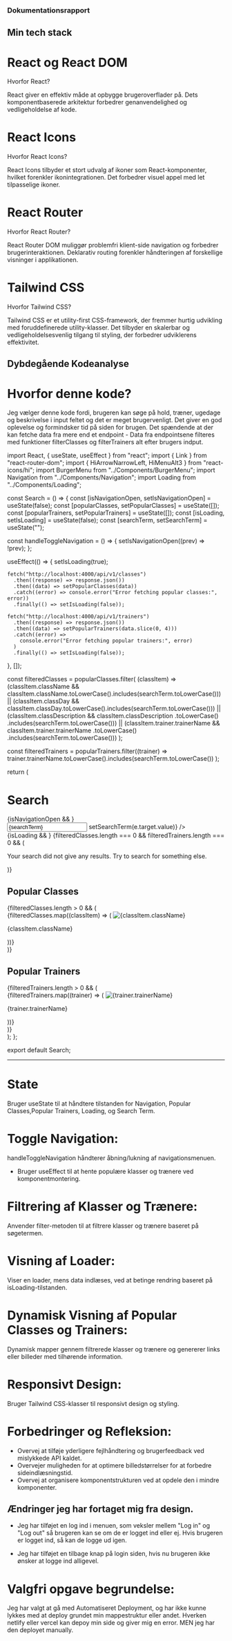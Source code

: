 ### Dokumentationsrapport

## Min tech stack

# React og React DOM

Hvorfor React?

React giver en effektiv måde at opbygge brugeroverflader på.
Dets komponentbaserede arkitektur forbedrer genanvendelighed og vedligeholdelse af kode.

# React Icons

Hvorfor React Icons?

React Icons tilbyder et stort udvalg af ikoner som React-komponenter, hvilket forenkler ikonintegrationen.
Det forbedrer visuel appel med let tilpasselige ikoner.

# React Router

Hvorfor React Router?

React Router DOM muliggør problemfri klient-side navigation og forbedrer brugerinteraktionen.
Deklarativ routing forenkler håndteringen af forskellige visninger i applikationen.

# Tailwind CSS

Hvorfor Tailwind CSS?

Tailwind CSS er et utility-first CSS-framework, der fremmer hurtig udvikling med foruddefinerede utility-klasser.
Det tilbyder en skalerbar og vedligeholdelsesvenlig tilgang til styling, der forbedrer udviklerens effektivitet.

## Dybdegående Kodeanalyse

# Hvorfor denne kode?

Jeg vælger denne kode fordi, brugeren kan søge på hold, træner, ugedage og beskrivelse i input feltet og det er meget brugervenligt. Det giver en god oplevelse og formindsker tid på siden for brugen. Det spændende at der kan fetche data fra mere end et endpoint - Data fra endpointsene filteres med funktioner filterClasses og filterTrainers alt efter brugers indput.

import React, { useState, useEffect } from "react";
import { Link } from "react-router-dom";
import { HiArrowNarrowLeft, HiMenuAlt3 } from "react-icons/hi";
import BurgerMenu from "../Components/BurgerMenu";
import Navigation from "../Components/Navigation";
import Loading from "../Components/Loading";

const Search = () => {
const [isNavigationOpen, setIsNavigationOpen] = useState(false);
const [popularClasses, setPopularClasses] = useState([]);
const [popularTrainers, setPopularTrainers] = useState([]);
const [isLoading, setIsLoading] = useState(false);
const [searchTerm, setSearchTerm] = useState("");

const handleToggleNavigation = () => {
setIsNavigationOpen((prev) => !prev);
};

useEffect(() => {
setIsLoading(true);

    fetch("http://localhost:4000/api/v1/classes")
      .then((response) => response.json())
      .then((data) => setPopularClasses(data))
      .catch((error) => console.error("Error fetching popular classes:", error))
      .finally(() => setIsLoading(false));

    fetch("http://localhost:4000/api/v1/trainers")
      .then((response) => response.json())
      .then((data) => setPopularTrainers(data.slice(0, 4)))
      .catch((error) =>
        console.error("Error fetching popular trainers:", error)
      )
      .finally(() => setIsLoading(false));

}, []);

const filteredClasses = popularClasses.filter(
(classItem) =>
(classItem.className &&
classItem.className.toLowerCase().includes(searchTerm.toLowerCase())) ||
(classItem.classDay &&
classItem.classDay.toLowerCase().includes(searchTerm.toLowerCase())) ||
(classItem.classDescription &&
classItem.classDescription
.toLowerCase()
.includes(searchTerm.toLowerCase())) ||
(classItem.trainer.trainerName &&
classItem.trainer.trainerName
.toLowerCase()
.includes(searchTerm.toLowerCase()))
);

const filteredTrainers = popularTrainers.filter((trainer) =>
trainer.trainerName.toLowerCase().includes(searchTerm.toLowerCase())
);

return (

<div className="m-4">
<div className="flex items-center justify-between p-2">
<Link to="/home">
<HiArrowNarrowLeft className="text-2xl cursor-pointer text-gray-500" />
</Link>
<h1 className="text-2xl">Search</h1>
{isNavigationOpen && <Navigation onClose={handleToggleNavigation} />}
<BurgerMenu />
</div>
<div>
<input
type="text"
className="border border-gray-300 h-[50px] p-6 mt-6 rounded-full w-full"
placeholder="Search"
value={searchTerm}
onChange={(e) => setSearchTerm(e.target.value)}
/>
</div>
{isLoading && <Loading />}
{filteredClasses.length === 0 && filteredTrainers.length === 0 && (
<p className="text-yellow-400 mt-4 text-center">
Your search did not give any results. Try to search for something
else.
</p>
)}
<h2 className="text-xl font-bold mt-6">Popular Classes</h2>
{filteredClasses.length > 0 && (
<div className="flex overflow-x-auto mt-2 no-scrollbar">
{filteredClasses.map((classItem) => (
<Link
key={classItem.id}
to={`/class/${classItem.id}`}
className="m-2 relative" >
<img
                src={classItem.asset.url}
                alt={classItem.className}
                className="min-w-[129px] min-h-[144px] rounded-xl object-cover"
              />
<p className="absolute bottom-0 left-0 font-bold text-xs bg-yellow-400 w-[129px] h-[48px] p-2 rounded-tr-[30px] rounded-bl-[10px]">
{classItem.className}
</p>
</Link>
))}
</div>
)}
<h2 className="text-xl font-bold mt-6">Popular Trainers</h2>
{filteredTrainers.length > 0 && (
<div className="flex flex-col mt-2">
{filteredTrainers.map((trainer) => (
<Link
key={trainer.id}
to={`/class/${trainer.id}`}
className="m-2 flex items-center" >
<img
                src={trainer.asset.url}
                alt={trainer.trainerName}
                className="w-[88px] h-[88px] rounded-xl object-cover"
              />
<p className="ml-2">{trainer.trainerName}</p>
</Link>
))}
</div>
)}
</div>
);
};

export default Search;

---

# State

Bruger useState til at håndtere tilstanden for Navigation, Popular Classes,Popular Trainers, Loading, og Search Term.

# Toggle Navigation:

handleToggleNavigation håndterer åbning/lukning af navigationsmenuen.

- Bruger useEffect til at hente populære klasser og trænere ved komponentmontering.

# Filtrering af Klasser og Trænere:

Anvender filter-metoden til at filtrere klasser og trænere baseret på søgetermen.

# Visning af Loader:

Viser en loader, mens data indlæses, ved at betinge rendring baseret på isLoading-tilstanden.

# Dynamisk Visning af Popular Classes og Trainers:

Dynamisk mapper gennem filtrerede klasser og trænere og genererer links eller billeder med tilhørende information.

# Responsivt Design:

Bruger Tailwind CSS-klasser til responsivt design og styling.

# Forbedringer og Refleksion:

- Overvej at tilføje yderligere fejlhåndtering og brugerfeedback ved mislykkede API kaldet.
- Overvejer muligheden for at optimere billedstørrelser for at forbedre sideindlæsningstid.
- Overvej at organisere komponentstrukturen ved at opdele den i mindre komponenter.

## Ændringer jeg har fortaget mig fra design.

- Jeg har tilføjet en log ind i menuen, som veksler mellem "Log in" og "Log out" så brugeren kan se om de er logget ind eller ej. Hvis brugeren er logget ind, så kan de logge ud igen.

- Jeg har tilføjet en tilbage knap på login siden, hvis nu brugeren ikke ønsker at logge ind alligevel.

# Valgfri opgave begrundelse:

Jeg har valgt at gå med Automatiseret Deployment, og har ikke kunne lykkes med at deploy grundet min mappestruktur eller andet. Hverken netlify eller vercel kan depoy min side og giver mig en error. MEN jeg har den deployet manually.
